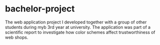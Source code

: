 # bachelor-project
The web application project I developed together with a group of other students during myb 3rd year at university. The application was part of a scientific report to investigate how color schemes affect trustworthiness of web shops.
